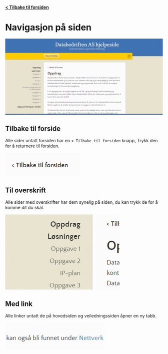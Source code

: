 [**< Tilbake til forsiden**](index.md)

# Navigasjon på siden

<img src="images/pfsense_navigation_0.png" title="" alt="" width="590">

## Tilbake til forside

Alle sider untatt forsiden har en `< Tilbake til forsiden` knapp, Trykk den for å returnere til forsiden.

![](images\pfsense_navigation_1.png)

## Til overskrift

Alle sider med overskrifter har dem synelig på siden, du kan trykk de for å komme dit du skal.

![](images\pfsense_navigation_2.png)

## Med link

Alle linker untatt de på hovedsiden og veiledningssiden åpner en ny tabb.

![](images\pfsense_navigation_3.png)
